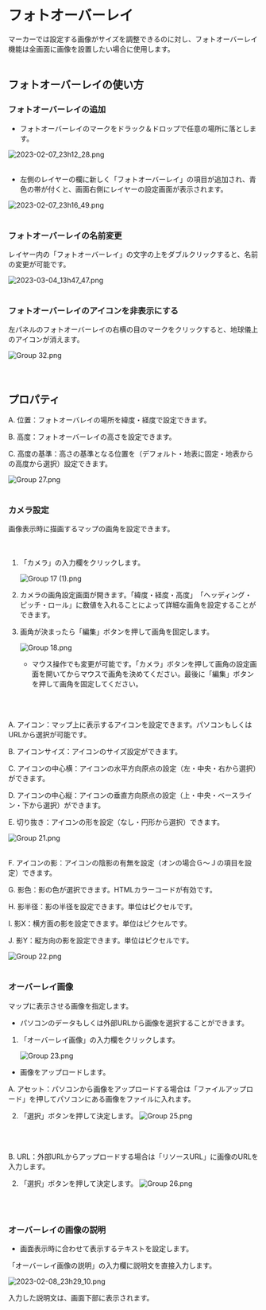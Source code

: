 # フォトオーバーレイ

マーカーでは設定する画像がサイズを調整できるのに対し、フォトオーバーレイ機能は全画面に画像を設置したい場合に使用します。
<br>
<br>

## フォトオーバーレイの使い方

### フォトオーバーレイの追加

- フォトオーバーレイのマークをドラック＆ドロップで任意の場所に落とします。

![2023-02-07_23h12_28.png](%E3%83%95%E3%82%A9%E3%83%88%E3%82%AA%E3%83%BC%E3%83%8F%E3%82%99%E3%83%BC%E3%83%AC%E3%82%A4%2043e5ceaa30a94a4c80b8f8cb6a07b4fa/2023-02-07_23h12_28.png)
<br>
<br>

- 左側のレイヤーの欄に新しく「フォトオーバーレイ」の項目が追加され、青色の帯が付くと、画面右側にレイヤーの設定画面が表示されます。

![2023-02-07_23h16_49.png](%E3%83%95%E3%82%A9%E3%83%88%E3%82%AA%E3%83%BC%E3%83%8F%E3%82%99%E3%83%BC%E3%83%AC%E3%82%A4%2043e5ceaa30a94a4c80b8f8cb6a07b4fa/2023-02-07_23h16_49.png)
<br>
<br>

### フォトオーバーレイの名前変更

レイヤー内の「フォトオーバーレイ」の文字の上をダブルクリックすると、名前の変更が可能です。

![2023-03-04_13h47_47.png](%E3%83%95%E3%82%A9%E3%83%88%E3%82%AA%E3%83%BC%E3%83%8F%E3%82%99%E3%83%BC%E3%83%AC%E3%82%A4%2043e5ceaa30a94a4c80b8f8cb6a07b4fa/2023-03-04_13h47_47.png)
<br>
<br>

### フォトオーバーレイのアイコンを非表示にする

左パネルのフォトオーバーレイの右横の目のマークをクリックすると、地球儀上のアイコンが消えます。

![Group 32.png](%E3%83%95%E3%82%A9%E3%83%88%E3%82%AA%E3%83%BC%E3%83%8F%E3%82%99%E3%83%BC%E3%83%AC%E3%82%A4%2043e5ceaa30a94a4c80b8f8cb6a07b4fa/Group_32.png)
<br>
<br>
<br>

## プロパティ

A.   位置：フォトオーバレイの場所を緯度・経度で設定できます。

B.   高度：フォトオーバーレイの高さを設定できます。

C.   高度の基準：高さの基準となる位置を（デフォルト・地表に固定・地表からの高度から選択）設定できます。

![Group 27.png](%E3%83%95%E3%82%A9%E3%83%88%E3%82%AA%E3%83%BC%E3%83%8F%E3%82%99%E3%83%BC%E3%83%AC%E3%82%A4%2043e5ceaa30a94a4c80b8f8cb6a07b4fa/Group_27.png)
<br>
<br>

### カメラ設定

画像表示時に描画するマップの画角を設定できます。

　　
1. 「カメラ」の入力欄をクリックします。
    
    ![Group 17 (1).png](%E3%83%95%E3%82%A9%E3%83%88%E3%82%AA%E3%83%BC%E3%83%8F%E3%82%99%E3%83%BC%E3%83%AC%E3%82%A4%2043e5ceaa30a94a4c80b8f8cb6a07b4fa/Group_17_(1).png)
    
2. カメラの画角設定画面が開きます。「緯度・経度・高度」　「ヘッディング・ピッチ・ロール」に数値を入れることによって詳細な画角を設定することができます。
3. 画角が決まったら「編集」ボタンを押して画角を固定します。
    
    ![Group 18.png](%E3%83%95%E3%82%A9%E3%83%88%E3%82%AA%E3%83%BC%E3%83%8F%E3%82%99%E3%83%BC%E3%83%AC%E3%82%A4%2043e5ceaa30a94a4c80b8f8cb6a07b4fa/Group_18.png)
    
    - マウス操作でも変更が可能です。「カメラ」ボタンを押して画角の設定画面を開いてからマウスで画角を決めてください。最後に「編集」ボタンを押して画角を固定してください。
<br>
<br>

A.   アイコン：マップ上に表示するアイコンを設定できます。パソコンもしくはURLから選択が可能です。

B.   アイコンサイズ：アイコンのサイズ設定ができます。

C.   アイコンの中心横：アイコンの水平方向原点の設定（左・中央・右から選択）ができます。

D.   アイコンの中心縦：アイコンの垂直方向原点の設定（上・中央・ベースライン・下から選択）ができます。

E.   切り抜き：アイコンの形を設定（なし・円形から選択）できます。

![Group 21.png](%E3%83%95%E3%82%A9%E3%83%88%E3%82%AA%E3%83%BC%E3%83%8F%E3%82%99%E3%83%BC%E3%83%AC%E3%82%A4%2043e5ceaa30a94a4c80b8f8cb6a07b4fa/Group_21.png)
<br>
<br>

F.   アイコンの影：アイコンの陰影の有無を設定（オンの場合Ｇ～Ｊの項目を設定）できます。

G.  影色：影の色が選択できます。HTMLカラーコードが有効です。

H.  影半径：影の半径を設定できます。単位はピクセルです。

 I.   影X：横方面の影を設定できます。単位はピクセルです。

 J.   影Y：縦方向の影を設定できます。単位はピクセルです。

![Group 22.png](%E3%83%95%E3%82%A9%E3%83%88%E3%82%AA%E3%83%BC%E3%83%8F%E3%82%99%E3%83%BC%E3%83%AC%E3%82%A4%2043e5ceaa30a94a4c80b8f8cb6a07b4fa/Group_22.png)
<br>
<br>

### オーバーレイ画像

マップに表示させる画像を指定します。

- パソコンのデータもしくは外部URLから画像を選択することができます。

1. 「オーバーレイ画像」の入力欄をクリックします。
    
    ![Group 23.png](%E3%83%95%E3%82%A9%E3%83%88%E3%82%AA%E3%83%BC%E3%83%8F%E3%82%99%E3%83%BC%E3%83%AC%E3%82%A4%2043e5ceaa30a94a4c80b8f8cb6a07b4fa/Group_23.png)
    

- 画像をアップロードします。

A.   アセット：パソコンから画像をアップロードする場合は「ファイルアップロード」を押してパソコンにある画像をファイルに入れます。

2.   「選択」ボタンを押して決定します。
![Group 25.png](%E3%83%95%E3%82%A9%E3%83%88%E3%82%AA%E3%83%BC%E3%83%8F%E3%82%99%E3%83%BC%E3%83%AC%E3%82%A4%2043e5ceaa30a94a4c80b8f8cb6a07b4fa/Group_25.png)
<br>
<br>

B.   URL：外部URLからアップロードする場合は「リソースURL」に画像のURLを入力します。

2.   「選択」ボタンを押して決定します。
![Group 26.png](%E3%83%95%E3%82%A9%E3%83%88%E3%82%AA%E3%83%BC%E3%83%8F%E3%82%99%E3%83%BC%E3%83%AC%E3%82%A4%2043e5ceaa30a94a4c80b8f8cb6a07b4fa/Group_26.png)
<br>
<br>

### オーバーレイの画像の説明

- 画面表示時に合わせて表示するテキストを設定します。

「オーバーレイ画像の説明」の入力欄に説明文を直接入力します。

![2023-02-08_23h29_10.png](%E3%83%95%E3%82%A9%E3%83%88%E3%82%AA%E3%83%BC%E3%83%8F%E3%82%99%E3%83%BC%E3%83%AC%E3%82%A4%2043e5ceaa30a94a4c80b8f8cb6a07b4fa/2023-02-08_23h29_10.png)

入力した説明文は、画面下部に表示されます。
    
